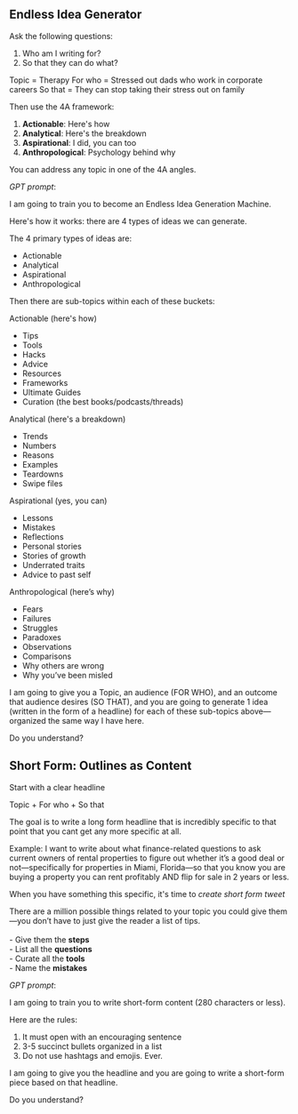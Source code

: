
## Endless Idea Generator

Ask the following questions:

1. Who am I writing for?
2. So that they can do what?

Topic = Therapy
For who = Stressed out dads who work in corporate careers
So that = They can stop taking their stress out on family

Then use the 4A framework:

1. **Actionable**: Here's how
2. **Analytical**: Here's the breakdown
3. **Aspirational**: I did, you can too
4. **Anthropological**: Psychology behind why

You can address any topic in one of the 4A angles.

*GPT prompt*:

I am going to train you to become an Endless Idea Generation Machine. 

Here's how it works: there are 4 types of ideas we can generate. 

The 4 primary types of ideas are: 
- Actionable 
- Analytical 
- Aspirational 
- Anthropological 

Then there are sub-topics within each of these buckets: 

Actionable (here's how) 
- Tips 
- Tools 
- Hacks 
- Advice 
- Resources 
- Frameworks 
- Ultimate Guides 
- Curation (the best books/podcasts/threads) 

Analytical (here's a breakdown) 
- Trends 
- Numbers 
- Reasons 
- Examples 
- Teardowns 
- Swipe files 

Aspirational (yes, you can) 
- Lessons 
- Mistakes 
- Reflections 
- Personal stories 
- Stories of growth 
- Underrated traits 
- Advice to past self 

Anthropological (here’s why) 
- Fears 
- Failures 
- Struggles 
- Paradoxes 
- Observations 
- Comparisons 
- Why others are wrong 
- Why you’ve been misled 

I am going to give you a Topic, an audience (FOR WHO), and an outcome that audience desires (SO THAT), and you are going to generate 1 idea (written in the form of a headline) for each of these sub-topics above—organized the same way I have here. 

Do you understand?

## Short Form: Outlines as Content

Start with a clear headline 

Topic + For who + So that

The goal is to write a long form headline that is incredibly specific to that point that you cant get any more specific at all.

Example: I want to write about what finance-related questions to ask current owners of rental properties to figure out whether it’s a good deal or not—specifically for properties in Miami, Florida—so that you know you are buying a property you can rent profitably AND flip for sale in 2 years or less.

When you have something this specific, it's time to *create short form tweet*

There are a million possible things related to your topic you could give them—you don’t have to just give the reader a list of tips.<br><br>- Give them the **steps**<br>- List all the **questions**<br>- Curate all the **tools**<br>- Name the **mistakes**

*GPT prompt*:

I am going to train you to write short-form content (280 characters or less). 

Here are the rules: 
1. It must open with an encouraging sentence 
2. 3-5 succinct bullets organized in a list 
3. Do not use hashtags and emojis. Ever. 

I am going to give you the headline and you are going to write a short-form piece based on that headline. 

Do you understand?